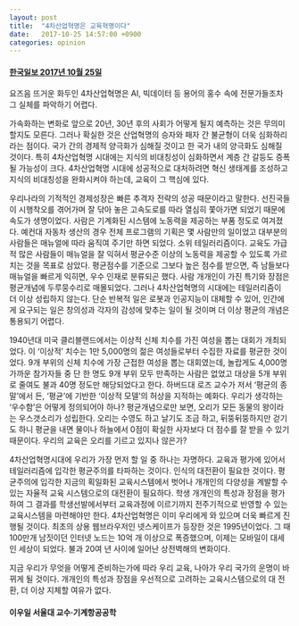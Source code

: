 ```yaml
---
layout: post
title:  "4차산업혁명은 교육혁명이다"
date:   2017-10-25 14:57:00 +0900
categories: opinion
---
```

#### [한국일보 2017년 10월 25일](http://www.hankookilbo.com/v/b0443ce48eba4cfd80896efe1e4ff9ea)

요즈음 뜨거운 화두인 4차산업혁명은 AI, 빅데이터 등 용어의 홍수 속에 전문가들조차 그 실체를 파악하기 어렵다.

가속화하는 변화로 앞으로 20년, 30년 후의 사회가 어떻게 될지 예측하는 것은 무의미할지도 모른다. 그러나 확실한 것은 산업혁명의 승자와 패자 간 불균형이 더욱 심화하리라는 점이다. 국가 간의 경제적 양극화가 심해질 것이고 한 국가 내의 양극화도 심해질 것이다. 특히 4차산업혁명 시대에는 지식의 비대칭성이 심화하면서 계층 간 갈등도 증폭될 가능성이 크다. 4차산업혁명 시대에 성공적으로 대처하려면 혁신 생태계를 조성하고 지식의 비대칭성을 완화시켜야 하는데, 교육이 그 핵심에 있다.

우리나라의 기적적인 경제성장은 빠른 추격자 전략의 성공 때문이라고 말한다. 선진국들이 시행착오를 겪어가며 잘 닦아 놓은 고속도로를 따라 열심히 쫓아가면 되었기 때문에 속도가 생명이었다. 사람은 기계화된 시스템에 노동력을 제공하는 부품 정도로 여겨졌다. 예컨대 자동차 생산의 경우 전체 프로그램의 기획은 몇 사람만의 일이었고 대부분의 사람들은 매뉴얼에 따라 움직여 주기만 하면 되었다. 소위 테일러리즘이다. 교육도 가급적 많은 사람들이 매뉴얼을 잘 익혀서 평균수준 이상의 노동력을 제공할 수 있도록 가르치는 것을 목표로 삼았다. 평균점수를 기준으로 그보다 높은 점수를 받으면, 즉 남들보다 매뉴얼을 빠르게 익히면, 우수 인재로 분류되곤 했다. 사람 개개인이 가진 특기와 장점은 평균개념에 두루뭉수리로 매몰되었다. 그러나 4차산업혁명의 시대에는 테일러리즘이 더 이상 성립하지 않는다. 단순 반복적 일은 로봇과 인공지능이 대체할 수 있어, 인간에게 요구되는 일은 창의성과 각자의 감성에 맞추는 일이 될 것이며 더 이상 평균의 개념은 통용되기 어렵다.

1940년대 미국 클리블랜드에서는 이상적 신체 치수를 가진 여성을 뽑는 대회가 개최되었다. 이 ‘이상적’ 치수는 1만 5,000명의 젊은 여성들로부터 수집한 자료를 평균한 것이었다. 9개 부위의 신체 치수에 가장 근접한 여성을 뽑는 대회였는데, 놀랍게도 4,000명 가까운 참가자들 중 단 한 명도 9개 부위 모두 만족하는 사람은 없었고 대상을 5개 부위로 줄여도 불과 40명 정도만 해당되었다고 한다. 하버드대 로즈 교수가 저서 ‘평균의 종말’에서 든, ‘평균’에 기반한 ‘이상적 모델’의 허상을 지적하는 예화다. 우리가 생각하는 ‘우수함’은 어떻게 정의되어야 하나? 평균개념으로만 보면, 오리가 모든 동물의 왕이라는 우스갯소리가 성립한다. 오리는 수영도 하고 날기도 조금 하고, 뒤뚱뒤뚱하지만 걷기도 하니 평균을 내면 물이나 하늘에서 0점이 확실한 사자보다 더 점수를 잘 받을 수 있기 때문이다. 우리의 교육은 오리를 기르고 있지나 않은가?

4차산업혁명시대에 우리가 가장 먼저 할 일 중 하나는 자명하다. 교육과 평가에 있어서 테일러리즘에 입각한 평균주의를 타파하는 것이다. 인식의 대전환이 필요한 것이다. 평균주의에 입각한 지금의 획일화된 교육시스템에서 벗어나 개개인의 다양성을 계발할 수 있는 자율적 교육 시스템으로의 대전환이 필요하다. 학생 개개인의 특성과 장점을 평가하여 그 결과를 학생선발에서부터 교육과정에 이르기까지 전주기적으로 반영할 수 있는 교육시스템을 마련해야만 한다. 4차산업혁명은 이미 우리에게 와 있으며 더욱 빠르게 진행될 것이다. 최초의 상용 웹브라우저인 넷스케이프가 등장한 것은 1995년이었다. 그 때 100만개 남짓이던 인터넷 노드는 10억 개 이상으로 폭증했으며, 이제는 모바일이 대세인 세상이 되었다. 불과 20여 년 사이에 일어난 상전벽해의 변화이다.

지금 우리가 무엇을 어떻게 준비하는가에 따라 우리 교육, 나아가 우리 국가의 운명이 바뀌게 될 것이다. 개개인의 특성과 장점을 우선적으로 고려하는 교육시스템으로의 대 전환, 더 이상 지체할 여유가 없다.

#### 이우일 서울대 교수·기계항공공학
